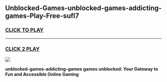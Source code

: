 
## Unblocked-Games-unblocked-games-addicting-games-Play-Free-sufl7
<h3>
<a href="https://premium76.site?title=unblocked-games-addicting-games&ref=09A">CLICK TO PLAY</a></h3>
<hr>

<h3>
<a href="https://premium76.site?title=unblocked-games-addicting-games&ref=09A">CLICK 2 PLAY</a>
  
</h3>

<a href="https://premium76.site?title=unblocked-games-addicting-games&ref=09A"><img src="https://clearcache.store/games.png"></a>


**unblocked-games-addicting-games games unblocked: Your Gateway to Fun and Accessible Online Gaming**
